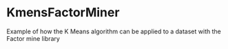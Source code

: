 # KmensFactorMiner
 Example of how the K Means algorithm can be applied to a dataset with the Factor mine library
